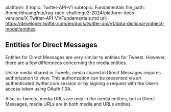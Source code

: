 platform: X
topic: Twitter-API-V1
subtopic: Fundamentals
file_path: /home/bhuang/nlp/rag-race-challenge2-2024/platform-docs-versions/X_Twitter-API-V1/Fundamentals.md
url: https://developer.twitter.com/en/docs/twitter-api/v1/data-dictionary/object-model/entities

## Entities for Direct Messages

Entities for Direct Messages are very similar to entities for Tweets. However, there are a few differences concerning the media entities.

Unlike media shared in Tweets, media shared in Direct Messages requires authorization to view. This authorization can be presented via an authenticated twitter.com session or by signing a request with the User’s access token using OAuth 1.0A.

Also, in Tweets, media URLs are only in the media entities, but in Direct Messages, media URLs are in both media and URLs entities.